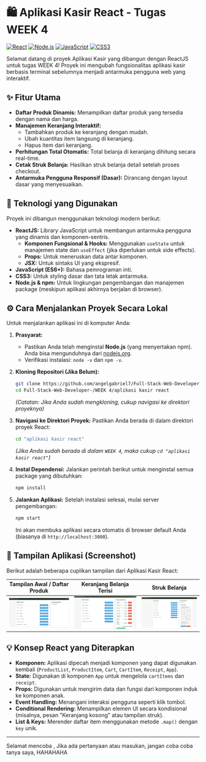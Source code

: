 # 🛍️ Aplikasi Kasir React - Tugas WEEK 4

[![React](https://img.shields.io/badge/React-20232A?style=for-the-badge&logo=react&logoColor=61DAFB)](https://reactjs.org/)
[![Node.js](https://img.shields.io/badge/Node.js-339933?style=for-the-badge&logo=nodedotjs&logoColor=white)](https://nodejs.org/)
[![JavaScript](https://img.shields.io/badge/JavaScript-F7DF1E?style=for-the-badge&logo=javascript&logoColor=black)](https://developer.mozilla.org/en-US/docs/Web/JavaScript)
[![CSS3](https://img.shields.io/badge/CSS3-1572B6?style=for-the-badge&logo=css3&logoColor=white)](https://developer.mozilla.org/en-US/docs/Web/CSS)

Selamat datang di proyek Aplikasi Kasir yang dibangun dengan ReactJS untuk tugas WEEK 4! Proyek ini mengubah fungsionalitas aplikasi kasir berbasis terminal sebelumnya menjadi antarmuka pengguna web yang interaktif.

## ✨ Fitur Utama

*   **Daftar Produk Dinamis:** Menampilkan daftar produk yang tersedia dengan nama dan harga.
*   **Manajemen Keranjang Interaktif:**
    *   Tambahkan produk ke keranjang dengan mudah.
    *   Ubah kuantitas item langsung di keranjang.
    *   Hapus item dari keranjang.
*   **Perhitungan Total Otomatis:** Total belanja di keranjang dihitung secara real-time.
*   **Cetak Struk Belanja:** Hasilkan struk belanja detail setelah proses checkout.
*   **Antarmuka Pengguna Responsif (Dasar):** Dirancang dengan layout dasar yang menyesuaikan.

## 🚀 Teknologi yang Digunakan

Proyek ini dibangun menggunakan teknologi modern berikut:

*   **ReactJS:** Library JavaScript untuk membangun antarmuka pengguna yang dinamis dan komponen-sentris.
    *   **Komponen Fungsional & Hooks:** Menggunakan `useState` untuk manajemen state dan `useEffect` (jika diperlukan untuk side effects).
    *   **Props:** Untuk meneruskan data antar komponen.
    *   **JSX:** Untuk sintaks UI yang ekspresif.
*   **JavaScript (ES6+):** Bahasa pemrograman inti.
*   **CSS3:** Untuk styling dasar dan tata letak antarmuka.
*   **Node.js & npm:** Untuk lingkungan pengembangan dan manajemen package (meskipun aplikasi akhirnya berjalan di browser).

## ⚙️ Cara Menjalankan Proyek Secara Lokal

Untuk menjalankan aplikasi ini di komputer Anda:

1.  **Prasyarat:**
    *   Pastikan Anda telah menginstal **Node.js** (yang menyertakan npm). Anda bisa mengunduhnya dari [nodejs.org](https://nodejs.org/).
    *   Verifikasi instalasi: `node -v` dan `npm -v`.

2.  **Kloning Repositori (Jika Belum):**
    ```bash
    git clone https://github.com/angelgabriel7/Full-Stack-Web-Developer-.git
    cd Full-Stack-Web-Developer-/WEEK 4/aplikasi kasir react
    ```
    *(Catatan: Jika Anda sudah mengkloning, cukup navigasi ke direktori proyeknya)*

3.  **Navigasi ke Direktori Proyek:**
    Pastikan Anda berada di dalam direktori proyek React:
    ```bash
    cd "aplikasi kasir react" 
    ```
    *(Jika Anda sudah berada di dalam `WEEK 4`, maka cukup `cd "aplikasi kasir react"`)*

4.  **Instal Dependensi:**
    Jalankan perintah berikut untuk menginstal semua package yang dibutuhkan:
    ```bash
    npm install
    ```

5.  **Jalankan Aplikasi:**
    Setelah instalasi selesai, mulai server pengembangan:
    ```bash
    npm start
    ```
    Ini akan membuka aplikasi secara otomatis di browser default Anda (biasanya di `http://localhost:3000`).

## 📸 Tampilan Aplikasi (Screenshot)

Berikut adalah beberapa cuplikan tampilan dari Aplikasi Kasir React:

| Tampilan Awal / Daftar Produk                                       | Keranjang Belanja Terisi                                             | Struk Belanja                                                          |
| :------------------------------------------------------------------: | :-------------------------------------------------------------------: | :---------------------------------------------------------------------: |
| ![Daftar Produk](aplikasi%20kasir%20react/screenshots/daftar_produk.png) | ![Keranjang Belanja](aplikasi%20kasir%20react/screenshots/keranjang.png) | ![Struk Belanja](aplikasi%20kasir%20react/screenshots/struk_belanja.png) |

## 💡 Konsep React yang Diterapkan

*   **Komponen:** Aplikasi dipecah menjadi komponen yang dapat digunakan kembali (`ProductList`, `ProductItem`, `Cart`, `CartItem`, `Receipt`, `App`).
*   **State:** Digunakan di komponen `App` untuk mengelola `cartItems` dan `receipt`.
*   **Props:** Digunakan untuk mengirim data dan fungsi dari komponen induk ke komponen anak.
*   **Event Handling:** Menangani interaksi pengguna seperti klik tombol.
*   **Conditional Rendering:** Menampilkan elemen UI secara kondisional (misalnya, pesan "Keranjang kosong" atau tampilan struk).
*   **List & Keys:** Merender daftar item menggunakan metode `.map()` dengan `key` unik.

---

Selamat mencoba ,  Jika ada pertanyaan atau masukan, jangan coba coba tanya saya, HAHAHAHA
